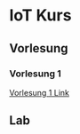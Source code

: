 # IoT Kurs 
## Vorlesung
### Vorlesung 1
[Vorlesung 1 Link](https://github.com/Witzeneder/IoT/blob/master/Vorlesung/Jakob/Vorlesung1.md)
## Lab
